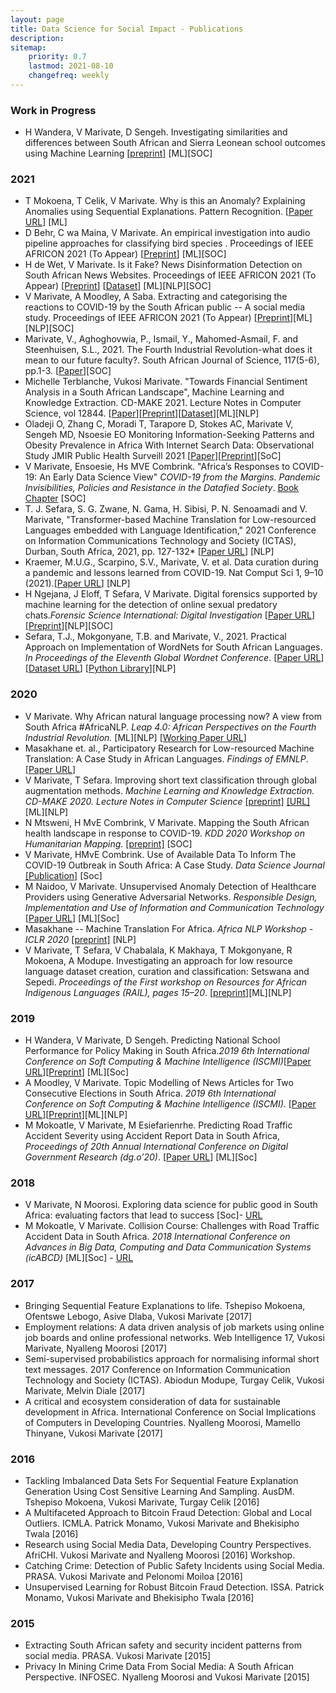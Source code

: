 ```yaml
---
layout: page
title: Data Science for Social Impact - Publications
description: 
sitemap:
    priority: 0.7
    lastmod: 2021-08-10
    changefreq: weekly
---
```


### Work in Progress
* H Wandera, V Marivate, D Sengeh. Investigating similarities and differences between South African and Sierra Leonean school outcomes using Machine Learning [[preprint]](https://arxiv.org/abs/2004.11369) [ML][SOC] 

### 2021
* T Mokoena, T Celik, V Marivate. Why is this an Anomaly? Explaining Anomalies using Sequential Explanations. Pattern Recognition. [[Paper URL](https://www.sciencedirect.com/science/article/abs/pii/S0031320321004088)] [ML]
* D Behr, C wa Maina, V Marivate. An empirical investigation into audio pipeline approaches for classifying bird species
. Proceedings of IEEE AFRICON 2021 (To Appear)  [[Preprint](https://arxiv.org/abs/2108.04449)] [ML][SOC]
* H de Wet, V Marivate. Is it Fake? News Disinformation Detection on South African News Websites. Proceedings of IEEE AFRICON 2021 (To Appear)  [[Preprint](https://arxiv.org/abs/2108.02941)] [[Dataset](https://zenodo.org/record/4682843)] [ML][NLP][SOC]
* V Marivate, A Moodley, A Saba. Extracting and categorising the reactions to COVID-19 by the South African public -- A social media study. Proceedings of IEEE AFRICON 2021 (To Appear)  [[Preprint](https://arxiv.org/abs/2006.06336)][ML][NLP][SOC]
* Marivate, V., Aghoghovwia, P., Ismail, Y., Mahomed-Asmail, F. and Steenhuisen, S.L., 2021. The Fourth Industrial Revolution-what does it mean to our future faculty?. South African Journal of Science, 117(5-6), pp.1-3.	[[Paper](http://www.scielo.org.za/scielo.php?script=sci_arttext&pid=S0038-23532021000300011)][SOC]
* Michelle Terblanche, Vukosi Marivate. "Towards Financial Sentiment Analysis in a South African Landscape", Machine Learning and Knowledge Extraction. CD-MAKE 2021. Lecture Notes in Computer Science, vol 12844.  [[Paper](https://link.springer.com/chapter/10.1007%2F978-3-030-84060-0_12)][[Preprint](https://arxiv.org/abs/2106.10004)][[Dataset](https://researchdata.up.ac.za/articles/dataset/Loughran_McDonald-SA-2020_Sentiment_Word_List/14401178)][ML][NLP]
* Oladeji O, Zhang C, Moradi T, Tarapore D, Stokes AC, Marivate V, Sengeh MD, Nsoesie EO Monitoring Information-Seeking Patterns and Obesity Prevalence in Africa With Internet Search Data: Observational Study JMIR Public Health Surveill 2021 [[Paper](https://publichealth.jmir.org/2021/4/e24348)][[Preprint](https://preprints.jmir.org/preprint/24348)][SoC]
* V Marivate, Ensoesie, Hs MVE Combrink. "Africa’s Responses to COVID-19: An Early Data Science View"  *COVID-19 from the Margins. Pandemic Invisibilities, Policies and Resistance in the Datafied Society*. [Book Chapter](https://networkcultures.org/wp-content/uploads/2021/02/Covid19FromTheMargins.pdf#page=112) [SOC]
* T. J. Sefara, S. G. Zwane, N. Gama, H. Sibisi, P. N. Senoamadi and V. Marivate, "Transformer-based Machine Translation for Low-resourced Languages embedded with Language Identification," 2021 Conference on Information Communications Technology and Society (ICTAS), Durban, South Africa, 2021, pp. 127-132* [[Paper URL](https://doi.org/10.1109/ICTAS50802.2021.9394996)] [NLP]
* Kraemer, M.U.G., Scarpino, S.V., Marivate, V. et al. Data curation during a pandemic and lessons learned from COVID-19. Nat Comput Sci 1, 9–10 (2021).[[Paper URL](https://doi.org/10.1038/s43588-020-00015-6)] [NLP]
* H Ngejana, J Eloff, T Sefara, V Marivate. Digital forensics supported by machine learning for the detection of online sexual predatory chats.*Forensic Science International: Digital Investigation* [[Paper URL](https://www.sciencedirect.com/science/article/pii/S2666281721000032)][[Preprint](https://repository.up.ac.za/handle/2263/79468)][NLP][SOC]
* Sefara, T.J., Mokgonyane, T.B. and Marivate, V., 2021. Practical Approach on Implementation of WordNets for South African Languages. *In Proceedings of the Eleventh Global Wordnet Conference*. [[Paper URL](https://www.aclweb.org/anthology/2021.gwc-1.3/)] [[Dataset URL](https://zenodo.org/record/4299515)] [[Python Library](https://pypi.org/project/africanwordnet/)][NLP]

### 2020
* V Marivate. Why African natural language processing now? A view from South Africa #AfricaNLP. *Leap 4.0: African Perspectives on the Fourth Industrial Revolution.* [ML][NLP] [[Working Paper URL](https://mistra.org.za/mistra-media/why-african-natural-language-processing-now-a-view-from-south-africa-africanlp/)]
* Masakhane et. al., Participatory Research for Low-resourced Machine Translation: A Case Study in African Languages. *Findings of EMNLP*.[[Paper URL](https://www.aclweb.org/anthology/2020.findings-emnlp.195.pdf)]
* V Marivate, T Sefara. Improving short text classification through global augmentation methods. *Machine Learning and Knowledge Extraction. CD-MAKE 2020. Lecture Notes in Computer Science* [[preprint]](https://arxiv.org/abs/1907.03752) [[URL]](https://link.springer.com/chapter/10.1007%2F978-3-030-57321-8_21) [ML][NLP] 
* N Mtsweni, H MvE Combrink, V Marivate. Mapping the South African health landscape in response to COVID-19. *KDD 2020 Workshop on Humanitarian Mapping*. [[preprint]](https://arxiv.org/abs/2006.15216) [SOC]
* V Marivate, HMvE Combrink. Use of Available Data To Inform The COVID-19 Outbreak in South Africa: A Case Study. *Data Science Journal* [[Publication]](https://doi.org/10.5334/dsj-2020-019) [Soc]
* M Naidoo, V Marivate. Unsupervised Anomaly Detection of Healthcare Providers using Generative Adversarial Networks. *Responsible Design, Implementation and Use of Information and Communication Technology* [[Paper URL](https://link.springer.com/chapter/10.1007/978-3-030-44999-5_35)] [ML][Soc]
* Masakhane -- Machine Translation For Africa. *Africa NLP Workshop - ICLR 2020* [[preprint]](https://arxiv.org/abs/2003.11529) [NLP]
* V Marivate, T Sefara, V Chabalala, K Makhaya, T Mokgonyane, R Mokoena, A Modupe. Investigating an approach for low resource language dataset creation, curation and classification: Setswana and Sepedi. *Proceedings of the First workshop on Resources for African Indigenous Languages (RAIL), pages 15–20*. [[preprint](https://arxiv.org/abs/2003.04986)][ML][NLP] 

### 2019

* H Wandera, V Marivate, D Sengeh. Predicting National School Performance for Policy Making in South Africa.*2019 6th International Conference on Soft Computing & Machine Intelligence (ISCMI)*[[Paper URL](https://ieeexplore.ieee.org/abstract/document/9004323)][[Preprint](https://www.k4all.org/wp-content/uploads/2019/07/Predicting-school-performance-using-a-combination-of-traditional-and-non-traditional-education-data-from-South-Africa.pdf)] [ML][Soc] 
* A Moodley, V Marivate. Topic Modelling of News Articles for Two Consecutive Elections in South Africa. *2019 6th International Conference on Soft Computing & Machine Intelligence (ISCMI)*. [[Paper URL](https://ieeexplore.ieee.org/document/9004342)][[Preprint](https://www.researchgate.net/publication/335691873_Topic_Modelling_Of_News_Articles_For_Two_Consecutive_Elections_In_South_Africa)][ML][NLP]
* M Mokoatle, V Marivate, M Esiefarienrhe. Predicting Road Traffic Accident Severity using Accident Report Data in South Africa, *Proceedings of 20th Annual International Conference on Digital Government Research (dg.o’20)*. [[Paper URL](https://dl.acm.org/citation.cfm?id=3325211)] [ML][Soc]

### 2018

* V Marivate, N Moorosi. Exploring data science for public good in South Africa: evaluating factors that lead to success [Soc]- [URL](https://dl.acm.org/citation.cfm?id=3209366)
* M Mokoatle, V Marivate. Collision Course: Challenges with Road Traffic Accident Data in South Africa. *2018 International Conference on Advances in Big Data, Computing and Data Communication Systems (icABCD)*  [ML][Soc] - [URL](https://ieeexplore.ieee.org/abstract/document/8465419)

### 2017

* Bringing Sequential Feature Explanations to life. Tshepiso Mokoena, Ofentswe Lebogo, Asive Dlaba, Vukosi Marivate [2017]
* Employment relations: A data driven analysis of job markets using online job boards and online professional networks. Web Intelligence 17,  Vukosi Marivate, Nyalleng Moorosi [2017]
* Semi-supervised probabilistics approach for normalising informal short text messages. 2017 Conference on Information Communication Technology and Society (ICTAS). Abiodun Modupe, Turgay Celik, Vukosi Marivate, Melvin Diale [2017]
* A critical and ecosystem consideration of data for sustainable development in Africa. International Conference on Social Implications of Computers in Developing Countries. Nyalleng Moorosi, Mamello Thinyane, Vukosi Marivate [2017]

### 2016

* Tackling Imbalanced Data Sets For Sequential Feature Explanation Generation Using Cost Sensitive Learning And Sampling. AusDM. Tshepiso Mokoena, Vukosi Marivate, Turgay Celik [2016]
* A Multifaceted Approach to Bitcoin Fraud Detection: Global and Local Outliers. ICMLA. Patrick Monamo, Vukosi Marivate and Bhekisipho Twala [2016]
* Research using Social Media Data, Developing Country Perspectives. AfriCHI. Vukosi Marivate and Nyalleng Moorosi [2016] Workshop.
* Catching Crime: Detection of Public Safety Incidents using Social Media. PRASA. Vukosi Marivate and Pelonomi Moiloa [2016]
* Unsupervised Learning for Robust Bitcoin Fraud Detection. ISSA. Patrick Monamo, Vukosi Marivate and Bhekisipho Twala [2016]

### 2015

* Extracting South African safety and security incident patterns from social media. PRASA.  Vukosi Marivate [2015]
* Privacy In Mining Crime Data From Social Media: A South African Perspective. INFOSEC. Nyalleng Moorosi and Vukosi Marivate [2015]
